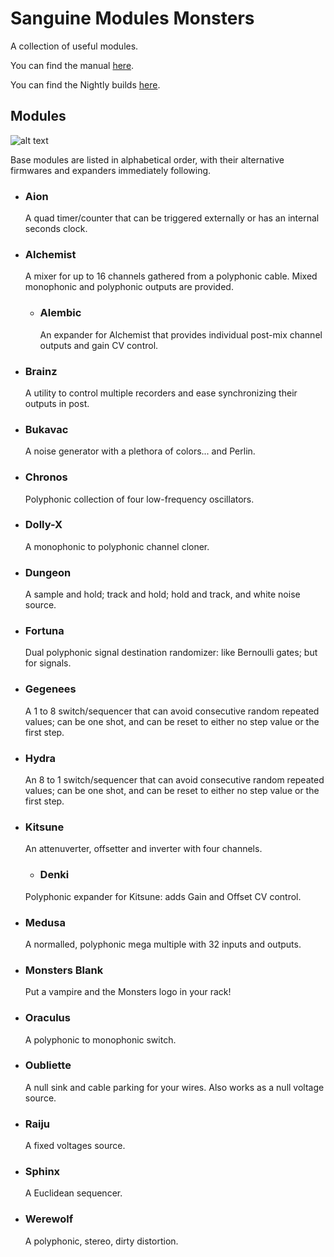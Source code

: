 # Sanguine Modules Monsters

A collection of useful modules.

You can find the manual [here](https://media.githubusercontent.com/media/Bloodbat/SanguineModulesManuals/refs/heads/main/monsters_manual.pdf).

You can find the Nightly builds [here](https://github.com/Bloodbat/SanguineMonsters/releases/tag/Nightly).

## Modules

![alt text](pics/monster_modules.png)

Base modules are listed in alphabetical order, with their alternative firmwares and expanders immediately following.

- ### Aion

  A quad timer/counter that can be triggered externally or has an internal seconds clock.

- ### Alchemist

  A mixer for up to 16 channels gathered from a polyphonic cable. Mixed monophonic and polyphonic outputs are provided.

  - ### Alembic

    An expander for Alchemist that provides individual post-mix channel outputs and gain CV control.

- ### Brainz

  A utility to control multiple recorders and ease synchronizing their outputs in post.

- ### Bukavac

  A noise generator with a plethora of colors... and Perlin.

- ### Chronos

  Polyphonic collection of four low-frequency oscillators.

- ### Dolly-X

  A monophonic to polyphonic channel cloner.

- ### Dungeon

  A sample and hold; track and hold; hold and track, and white noise source.

- ### Fortuna

  Dual polyphonic signal destination randomizer: like Bernoulli gates; but for signals.

- ### Gegenees

  A 1 to 8 switch/sequencer that can avoid consecutive random repeated values; can be one shot, and can be reset to either no step value or the first step.

- ### Hydra

  An 8 to 1 switch/sequencer that can avoid consecutive random repeated values; can be one shot, and can be reset to either no step value or the first step.

- ### Kitsune

  An attenuverter, offsetter and inverter with four channels.

  - ### Denki

  Polyphonic expander for Kitsune: adds Gain and Offset CV control.

- ### Medusa

  A normalled, polyphonic mega multiple with 32 inputs and outputs.

- ### Monsters Blank

  Put a vampire and the Monsters logo in your rack!

- ### Oraculus

  A polyphonic to monophonic switch.

- ### Oubliette

  A null sink and cable parking for your wires. Also works as a null voltage source.

- ### Raiju

  A fixed voltages source.

- ### Sphinx

  A Euclidean sequencer.

- ### Werewolf

  A polyphonic, stereo, dirty distortion.